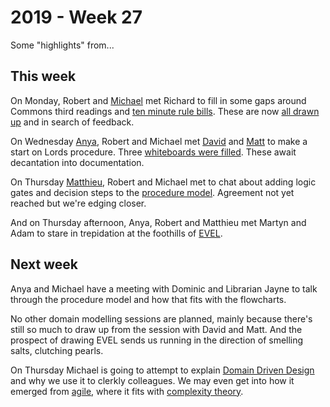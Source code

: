 # 2019 - Week 27

Some "highlights" from...

## This week

On Monday, Robert and [Michael](https://twitter.com/fantasticlife) met Richard to fill in some gaps around Commons third readings and [ten minute rule bills](https://www.parliament.uk/site-information/glossary/ten-minute-rule-bill/). These are now [all drawn up](https://ukparliament.github.io/ontologies/procedure/flowcharts/bills/public-bill.pdf) and in search of feedback.

On Wednesday [Anya](https://twitter.com/bitten_), Robert and Michael met [David](https://twitter.com/clerkly) and [Matt](https://twitter.com/mattkorris) to make a start on Lords procedure. Three [whiteboards were filled](https://twitter.com/fantasticlife/status/1146450945074708480). These await decantation into documentation.

On Thursday [Matthieu](https://twitter.com/cognithive), Robert and Michael met to chat about adding logic gates and decision steps to the [procedure model](https://ukparliament.github.io/ontologies/procedure/procedure-ontology.html). Agreement not yet reached but we're edging closer.

And on Thursday afternoon, Anya, Robert and Matthieu met Martyn and Adam to stare in trepidation at the foothills of [EVEL](https://www.parliament.uk/about/how/laws/bills/public/english-votes-for-english-laws/).

## Next week

Anya and Michael have a meeting with Dominic and Librarian Jayne to talk through the procedure model and how that fits with the flowcharts.

No other domain modelling sessions are planned, mainly because there's still so much to draw up from the session with David and Matt. And the prospect of drawing EVEL sends us running in the direction of smelling salts, clutching pearls.

On Thursday Michael is going to attempt to explain [Domain Driven Design](https://en.wikipedia.org/wiki/Domain-driven_design) and why we use it to clerkly colleagues. We may even get into how it emerged from [agile](https://agilemanifesto.org/), where it fits with [complexity theory](https://en.wikipedia.org/wiki/Cynefin_framework).